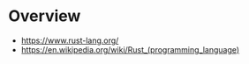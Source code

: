 # Overview

- https://www.rust-lang.org/
- https://en.wikipedia.org/wiki/Rust_(programming_language)
